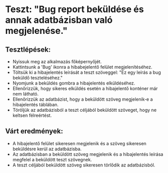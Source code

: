 # Teszt: "Bug report beküldése és annak adatbázisban való megjelenése."

## Tesztlépések:

- Nyissuk meg az alkalmazás főképernyőjét.
- Kattintsunk a 'Bug' ikonra a hibabejelentő felület megjelenítéséhez.
- Töltsük ki a hibajelentés leírását a teszt szöveggel: "Ez egy leírás a bug beküldő teszteléséhez."
- Nyomjunk a beküldés gombra a hibajelentés elküldéséhez.
- Ellenőrizzük, hogy sikeres elküldés esetén a hibajelentő konténer már nem látható.
- Ellenőrizzük az adatbázist, hogy a beküldött szöveg megjelenik-e a hibajelentés táblában.
- Töröljük az adatbázisból a teszt céljából beküldött szöveget, hogy ne keltsen félreértést.

## Várt eredmények:

- A hibajelentő felület sikeresen megjelenik és a szöveg sikeresen beküldésre kerül az adatbázisba.
- Az adatbázisban a beküldött szöveg megjelenik és a hibajelentés leírása megfelel a beküldött teszt szövegnek.
- A teszt céljából beküldött szöveg sikeresen törlődik az adatbázisból.